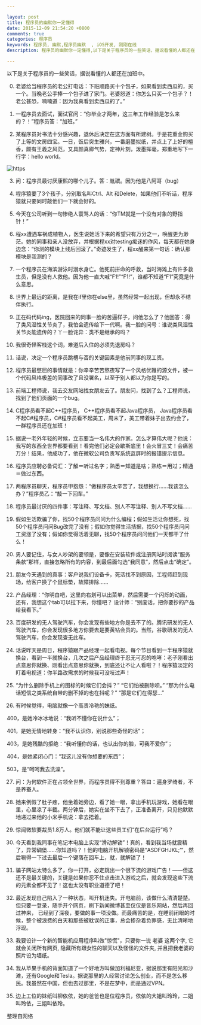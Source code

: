 ```yaml
---

layout: post
title: 程序员的幽默你一定懂得 
date: 2015-12-09 21:54:20 +0800
comments: true
categories: 程序员
keywords: 程序员, 幽默,程序员幽默  , iOS开发, 刚刚在线
description: 程序员的幽默你一定懂得,以下是关于程序员的一些笑话，据说看懂的人都还在加班中。

---
```


以下是关于程序员的一些笑话，据说看懂的人都还在加班中。


0. 老婆给当程序员的老公打电话：下班顺路买十个包子，如果看到卖西瓜的，买一个。当晚老公手捧一个包子进了家门。老婆怒道：你怎么只买一个包子？！老公甚恐，喃喃道：因为我真看到卖西瓜的了。”


1. 一程序员去面试，面试官问：“你毕业才两年，这三年工作经验是怎么来的？！”程序员答：“加班。”


2. 某程序员对书法十分感兴趣，退休后决定在这方面有所建树。于是花重金购买了上等的文房四宝。一日，饭后突生雅兴，一番磨墨拟纸，并点上了上好的檀香，颇有王羲之风范，又具颜真卿气势，定神片刻，泼墨挥毫，郑重地写下一行字：hello world。


![https](http://images.90159.com/12/humor.jpg)

3. 问：程序员最讨厌康熙的哪个儿子。答：胤禩。因为他是八阿哥（bug）


4. 程序猿要了3个孩子，分别取名叫Ctrl、Alt 和Delete，如果他们不听话，程序猿就只要同时敲他们一下就会好的。


5. 今天在公司听到一句惨绝人寰骂人的话：“你TM就是一个没有对象的野指针！”


6. 程xx遭遇车祸成植物人，医生说她活下来的希望只有万分之一，唤醒更为渺茫。她的同事和亲人没放弃，并根据程xx对testing痴迷的作风，每天都在她身边念：“你测的模块上线后回滚了。”奇迹发生了，程xx醒来第一句话：确认那模块是我测的？


7. 一个程序员在海滨游泳时溺水身亡。他死前拼命的呼救，当时海滩上有许多救生员，但是没有人救他。因为他一直大喊“F1!”“F1!”，谁都不知道“F1”究竟是什么意思。


8. 世界上最远的距离，是我在if里你在else里，虽然经常一起出现，但却永不结伴执行。


9. 正在码代码ing，医院回来的同事一脸的苦逼样子，问他怎么了？他回答：得了类风湿性关节炎了，我怕会遗传给下一代啊。我一脸的问号：谁说类风湿性关节炎能遗传的？丫一脸诧异：类不是继承的吗？


10. 我很奇怪客栈这个词，难道后入住的必须先退房吗？


11. 话说，决定一个程序员跳槽与否的关键因素是他前同事的现工资。


12. 程序员最憋屈的事情就是：你辛辛苦苦熬夜写了一个风格优雅的源文件，被一个代码风格极差的同事改了且没署名，以至于别人都以为你是写的。


13. 前端工程师说，我去交友网站找女朋友去了。朋友问，找到了么？工程师说，找到了他们页面的一个bug。


14. C程序员看不起C++程序员， C++程序员看不起Java程序员， Java程序员看不起C#程序员，C#程序员看不起美工，周末了，美工带着妹子出去约会了，一群程序员还在加班！


15. 据说一老外年轻的时候，立志要当一名伟大的作家。怎么才算伟大呢？他说：我写的东西全世界都要看到！看完他们必定会歇斯底里！会火冒三丈！会痛苦万分！结果，他成功了，他在微软公司负责写系统蓝屏时的报错提示信息。


16. 程序员应聘必备词汇：了解＝听过名字；熟悉＝知道是啥；熟练＝用过；精通＝做过东西。


17. 两程序员聊天，程序员甲抱怨：“做程序员太辛苦了，我想换行……我该怎么办？”程序员乙：“敲一下回车。”


18. 程序员最讨厌的四件事：写注释、写文档、别人不写注释、别人不写文档……


19. 假如生活欺骗了你，找50个程序员问问为什么编程；假如生活让你想死，找50个程序员问问Bug改完了没有；假如你觉得生活拮据，找50个程序员问问工资涨了没有；假如你觉得活着无聊，找50个程序员问问他们一天都干了什么！


20. 男人要记住，与女人吵架的要领是，要像在安装软件或注册网站时阅读“服务条款”那样，直接忽略所有的内容，到最后面勾选“我同意”，然后点击“确定”。


21. 朋友今天遇到的真事：客户说我们设备卡，死活找不到原因，工程师赶到现场，给客户换了个鼠标垫，故障排除……


22. 产品经理：“你明白吧，这里向右划可以出菜单，然后需要一个闪烁的动画，还有，我想这个tab可以拉下来，你懂吧？ 设计师：“别废话，把你要抄的产品给我看下。”


23. 百度研发的无人驾驶汽车，你会发现有些地方你是去不了的。腾讯研发的无人驾驶汽车，你会发现很多地方你要去是要黄钻会员的。当然，谷歌研发的无人驾驶汽车，你会发现查无此车。


24. 话说昨天是周日，程序猿跟产品经理一起看电视。每个节目看到一半程序猿就换台，看到一半就换台，几次之后产品经理终于忍无可忍的咆哮：老子刚看出点意思你就换、刚看出点意思你就换，到底还让不让人看啦？！程序猿淡定的盯着电视道：你半路改需求的时候我可没吱过声！


25. “为什么删除手机上的图标的时候它们会抖？” “它们怕被删除呗。” “那为什么电话短信之类系统自带的删不掉的也在抖呢？” “那是它们在得瑟…”


26. 有时候觉得，电脑就像一个高贵冷艳的妹纸。


400，是她冷冰冰地说：“我听不懂你在说什么”；

401，是她无情地转身：“我不认识你，别说那些奇怪的话”；

403，是她残酷的拒绝：“我听懂你的话，也认出你的脸，可我不爱你”；

404，是她紧闭心门：“我这儿没有你想要的东西”；

503，是“呵呵我去洗澡”。


27. 问：为何软件正在占领全世界，而程序员得不到尊重？答曰：遍身罗绮者，不是养蚕人。


28. 她来例假了肚子疼，他坐着她旁边，看了她一眼，拿出手机玩游戏，她看在眼里，心里凉了半截。两分钟后，她实在坐不下去了，正准备离开，只见他默默地递过来他的小米手机说：拿去捂着。


29. 惊闻微软要裁员1.8万人。他们就不能让这些员工们“在后台运行”吗？


30. 今天看到我同事在笔记本电脑上实现“滑动解锁”！真的，看到我当场就震精了，异常碉堡……你知道吗？！他的电脑开机解锁密码是“ASDFGHJKL;’”，然后唰得一下过去最后一个键落在回车上，就，就解锁了！


31. 骗子网站太特么多了，你一打开，必定跳出一个很下流的游戏广告！——但这还不是最关键的，关键是如果你忍不住点击进入游戏之后，就会发现这些下流的元素全都不见了！这也太没有职业道德了吧！


32. 最近发现自己陷入了一种状态，叫开机迷失。开电脑前，该做什么清清楚楚。但只要一登录，随手开个网页，刷下新闻微博甚至仅仅是音乐网站，然后再回过神来， 已经到了深夜，要做的事一项没做。而最痛苦的是，在睡前闭眼的时候，整个被浪费的白天和那些被耽误的正事，总会掺杂着负罪感，无比清晰地浮现。


33. 我要设计一个新的智能机应用程序叫做"惊慌"，只要你一说 老婆 这两个字, 它就会关闭所有网页, 隐藏所有跟女性的聊天以及怪怪的文件夹, 并且把我老婆的照片设为墙纸。


34. 我从苹果手机的背面知道了一个好地方叫做加利福尼亚，据说那里有阳光和沙滩，还有Google和Tesla。据说那里的人经常讨论怎么创业，而不是怎么移民。我虽然在中国，但也去过那里，不是在梦中，而是通过VPN。


35. 边上工位的妹纸叫柳依依，她的爸爸也是位程序员，依依的大姐叫玲玲，二姐叫玲依，三姐叫依玲。


整理自网络